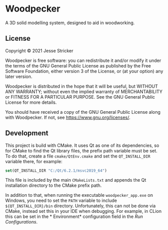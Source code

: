 # Woodpecker

A 3D solid modelling system, designed to aid in woodworking.

## License

Copyright © 2021 Jesse Stricker

Woodpecker is free software: you can redistribute it and/or modify it under the
terms of the GNU General Public License as published by the Free Software
Foundation, either version 3 of the License, or
(at your option) any later version.

Woodpecker is distributed in the hope that it will be useful, but WITHOUT ANY
WARRANTY; without even the implied warranty of MERCHANTABILITY or FITNESS FOR A
PARTICULAR PURPOSE. See the GNU General Public License for more details.

You should have received a copy of the GNU General Public License along with
Woodpecker. If not, see <https://www.gnu.org/licenses/>.

## Development

This project is build with CMake. It uses Qt as one of its dependencies, so for
CMake to find the Qt library files, the prefix path variable must be set.  
To do that, create a file `cmake/QtEnv.cmake` and set the `QT_INSTALL_DIR`
variable there, for example:

```cmake
set(QT_INSTALL_DIR "C:/Qt/6.2.1/msvc2019_64")
```

This file is included by the main `CMakeLists.txt` and appends the Qt
installation directory to the CMake prefix path.

In addition to that, when running the executable `woodpecker_app.exe` on
Windows, you need to set the `PATH` variable to include `${QT_INSTALL_DIR}/bin`
directory. Unfortunately, this can not be done via CMake, instead set this in
your IDE when debugging. For example, in CLion this can be set in the *
Environment* configuration field in the *Run Configurations*.
